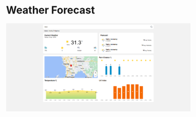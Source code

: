 # Weather Forecast

![Weather Forecast web app](https://github.com/jeremy-mabilangan/weather/blob/develop/src/common/assets/weather-web-app.png)
